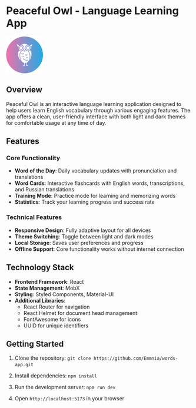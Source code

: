 # Peaceful Owl - Language Learning App

<img src="public/assets/images/owl.png" width="100" alt="Peaceful Owl Logo">

## Overview

Peaceful Owl is an interactive language learning application designed to help users learn English vocabulary through various engaging features. The app offers a clean, user-friendly interface with both light and dark themes for comfortable usage at any time of day.

## Features

### Core Functionality
- **Word of the Day**: Daily vocabulary updates with pronunciation and translations
- **Word Cards**: Interactive flashcards with English words, transcriptions, and Russian translations
- **Training Mode**: Practice mode for learning and memorizing words
- **Statistics**: Track your learning progress and success rate

### Technical Features
- **Responsive Design**: Fully adaptive layout for all devices
- **Theme Switching**: Toggle between light and dark modes
- **Local Storage**: Saves user preferences and progress
- **Offline Support**: Core functionality works without internet connection

## Technology Stack

- **Frontend Framework**: React
- **State Management**: MobX
- **Styling**: Styled Components, Material-UI
- **Additional Libraries**:
  - React Router for navigation
  - React Helmet for document head management
  - FontAwesome for icons
  - UUID for unique identifiers

## Getting Started

1. Clone the repository:
`git clone https://github.com/Emmnia/words-app.git`

2. Install dependencies:
`npm install`

3. Run the development server:
`npm run dev`

4. Open `http://localhost:5173` in your browser
